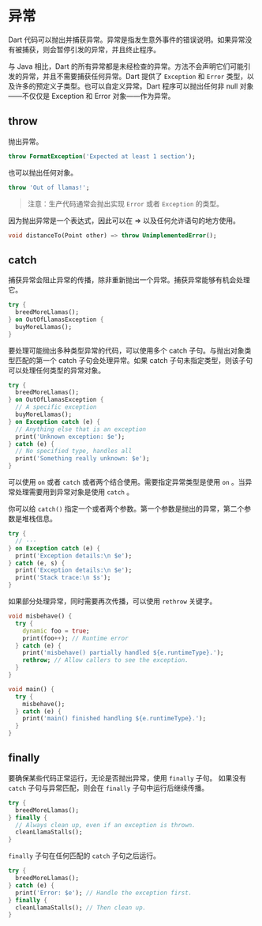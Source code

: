 # 异常

Dart 代码可以抛出并捕获异常。异常是指发生意外事件的错误说明。如果异常没有被捕获，则会暂停引发的异常，并且终止程序。

与 Java 相比，Dart 的所有异常都是未经检查的异常。方法不会声明它们可能引发的异常，并且不需要捕获任何异常。Dart 提供了 `Exception` 和 `Error` 类型，以及许多的预定义子类型。也可以自定义异常。Dart 程序可以抛出任何非 null 对象——不仅仅是 Exception 和 Error 对象——作为异常。

## throw

抛出异常。

```dart
throw FormatException('Expected at least 1 section');
```

也可以抛出任何对象。

```dart
throw 'Out of llamas!';
```

> 注意：生产代码通常会抛出实现 `Error` 或者 `Exception` 的类型。

因为抛出异常是一个表达式，因此可以在 => 以及任何允许语句的地方使用。

```dart
void distanceTo(Point other) => throw UnimplementedError();
```

## catch

捕获异常会阻止异常的传播，除非重新抛出一个异常。捕获异常能够有机会处理它。

```dart
try {
  breedMoreLlamas();
} on OutOfLlamasException {
  buyMoreLlamas();
}
```

要处理可能抛出多种类型异常的代码，可以使用多个 catch 子句。与抛出对象类型匹配的第一个 catch 子句会处理异常。如果 catch 子句未指定类型，则该子句可以处理任何类型的异常对象。

```dart
try {
  breedMoreLlamas();
} on OutOfLlamasException {
  // A specific exception
  buyMoreLlamas();
} on Exception catch (e) {
  // Anything else that is an exception
  print('Unknown exception: $e');
} catch (e) {
  // No specified type, handles all
  print('Something really unknown: $e');
}
```

可以使用 `on` 或者 `catch` 或者两个结合使用。需要指定异常类型是使用 `on` 。当异常处理需要用到异常对象是使用 `catch` 。

你可以给 `catch()` 指定一个或者两个参数。第一个参数是抛出的异常，第二个参数是堆栈信息。

```dart
try {
  // ···
} on Exception catch (e) {
  print('Exception details:\n $e');
} catch (e, s) {
  print('Exception details:\n $e');
  print('Stack trace:\n $s');
}
```

如果部分处理异常，同时需要再次传播，可以使用 `rethrow` 关键字。

```dart
void misbehave() {
  try {
    dynamic foo = true;
    print(foo++); // Runtime error
  } catch (e) {
    print('misbehave() partially handled ${e.runtimeType}.');
    rethrow; // Allow callers to see the exception.
  }
}

void main() {
  try {
    misbehave();
  } catch (e) {
    print('main() finished handling ${e.runtimeType}.');
  }
}
```

## finally

要确保某些代码正常运行，无论是否抛出异常，使用 `finally` 子句。 如果没有 `catch` 子句与异常匹配，则会在 `finally` 子句中运行后继续传播。

```dart
try {
  breedMoreLlamas();
} finally {
  // Always clean up, even if an exception is thrown.
  cleanLlamaStalls();
}
```

`finally` 子句在任何匹配的 `catch` 子句之后运行。

```dart
try {
  breedMoreLlamas();
} catch (e) {
  print('Error: $e'); // Handle the exception first.
} finally {
  cleanLlamaStalls(); // Then clean up.
}
```